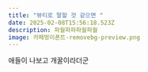 ```yaml
---
title: "뷰티로 말할 것 같으면 "
date: 2025-02-08T15:56:18.523Z
description: 파월파파파월파월
image: 카페멍이폰트-removebg-preview.png
---
```

애들이 나보고 개꿀이라더군